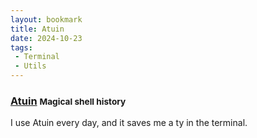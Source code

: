 ```yaml
---
layout: bookmark
title: Atuin
date: 2024-10-23
tags: 
 - Terminal
 - Utils
---
```


### [Atuin](https://github.com/atuinsh/atuin) <small class="superscript">Magical shell history</small>

I use Atuin every day, and it saves me a ty in the terminal.


